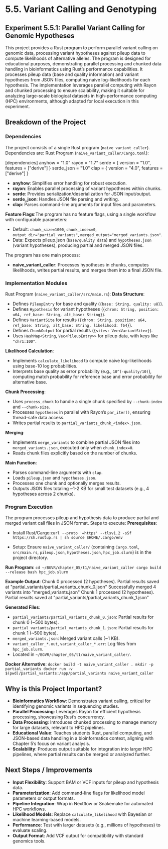 # 5.5. Variant Calling and Genotyping
## Experiment 5.5.1: Parallel Variant Calling for Genomic Hypotheses
This project provides a Rust program to perform parallel variant calling on genomic data, processing variant hypotheses against pileup data to compute likelihoods of alternative alleles. The program is designed for educational purposes, demonstrating parallel processing and chunked data handling in bioinformatics using Rust’s performance capabilities. It processes pileup data (base and quality information) and variant hypotheses from JSON files, computing naive log-likelihoods for each hypothesis. The implementation leverages parallel computing with Rayon and chunked processing to ensure scalability, making it suitable for analyzing large-scale biological datasets in high-performance computing (HPC) environments, although adapted for local execution in this experiment.
## Breakdown of the Project
### Dependencies
The project consists of a single Rust program (`naive_variant_caller`). Dependencies are:
Rust Program (`naive_variant_caller/Cargo.toml`):

[dependencies]
anyhow = "1.0"
rayon = "1.7"
serde = { version = "1.0", features = ["derive"] }
serde_json = "1.0"
clap = { version = "4.0", features = ["derive"] }

- **anyhow**: Simplifies error handling for robust execution.
- **rayon**: Enables parallel processing of variant hypotheses within chunks.
- **serde**: Provides serialization/deserialization for JSON input/output.
- **serde_json**: Handles JSON file parsing and writing.
- **clap**: Parses command-line arguments for input files and parameters.

**Feature Flags**:The program has no feature flags, using a single workflow with configurable parameters:

- Default: `chunk_size=1000`, `chunk_index=0`, `output_dir="partial_variants"`, `merged_output="merged_variants.json"`.
- Data: Expects pileup.json (`base/quality data`) and `hypotheses.json` (variant hypotheses), producing partial and merged JSON files.

The program has one main process:

- **naive_variant_caller**: Processes hypotheses in chunks, computes likelihoods, writes partial results, and merges them into a final JSON file.

### Implementation Modules
Rust Program (`naive_variant_caller/src/main.rs`):
**Data Structure**:

- Defines `PileupEntry` for base and quality (`{base: String, quality: u8}`).
- Defines `Hypothesis` for variant hypotheses (`{chrom: String, position: u64, ref_base: String, alt_base: String}`).
- Defines `VariantSite` for results (`{chrom: String, position: u64, ref_base: String, alt_base: String, likelihood: f64}`).
- Defines `ChunkOutput` for partial results (`{sites: Vec<VariantSite>}`).
- Uses `HashMap<String`, `Vec<PileupEntry>>` for pileup data, with keys like `"chr1:100"`.

**Likelihood Calculation**:

- Implements `calculate_likelihood` to compute naive log-likelihoods using base-10 log probabilities.
- Interprets base quality as error probability (e.g., `10^(-quality/10)`), computing match probability for reference base and error probability for alternative base.

**Chunk Processing**:

- Uses `process_chunk` to handle a single chunk specified by `--chunk-index` and `--chunk-size`.
- Processes `hypotheses` in parallel with Rayon’s `par_iter()`, ensuring thread-safe data access.
- Writes partial results to `partial_variants_chunk_<index>.json`.

**Merging**:

- Implements `merge_variants` to combine partial JSON files into `merged_variants.json`, executed only when `chunk_index=0`.
- Reads chunk files explicitly based on the number of chunks.

**Main Function**:

- Parses command-line arguments with `clap`.
- Loads `pileup.json` and `hypotheses.json`.
- Processes one chunk and optionally merges results.
- Outputs JSON files totaling ~1-2 KB for small test datasets (e.g., 4 hypotheses across 2 chunks).

### Program Execution
The program processes pileup and hypothesis data to produce partial and merged variant call files in JSON format. Steps to execute:
**Prerequisites**:

- Install Rust/Cargo:`curl --proto '=https' --tlsv1.2 -sSf https://sh.rustup.rs | sh
source $HOME/.cargo/env`

- Setup: Ensure `naive_variant_caller/` (containing `Cargo.toml`, `src/main.rs`, `pileup.json`, `hypotheses.json`, `hpc_job.slurm`) is in the project directory.

**Run Program**:
`cd ~/BGVR/chapter_05/t1/naive_variant_caller
cargo build --release
bash hpc_job.slurm`

**Example Output**:
Chunk 0 processed (2 hypotheses). Partial results saved at "partial_variants/partial_variants_chunk_0.json"
Successfully merged 4 variants into "merged_variants.json"
Chunk 1 processed (2 hypotheses). Partial results saved at "partial_variants/partial_variants_chunk_1.json"

**Generated Files**:
- `partial_variants/partial_variants_chunk_0.json`: Partial results for chunk 0 (~500 bytes).
- `partial_variants/partial_variants_chunk_1.json`: Partial results for chunk 1 (~500 bytes).
- `merged_variants.json`: Merged variant calls (~1 KB).
- `variant_caller_*.out`, `variant_caller_*.err`: Log files from `hpc_job.slurm`.
- Located in `~/BGVR/chapter_05/t1/naive_variant_caller/`.

**Docker Alternative**:
`docker build -t naive_variant_caller .
mkdir -p partial_variants
docker run -v $(pwd)/partial_variants:/app/partial_variants naive_variant_caller`

## Why is this Project Important?

- **Bioinformatics Workflow**: Demonstrates variant calling, critical for identifying genomic variants in sequencing studies.
- **Parallel Processing**: Leverages Rayon for efficient hypothesis processing, showcasing Rust’s concurrency.
- **Data Processing**: Introduces chunked processing to manage memory for large datasets, relevant to HPC pipelines.
- **Educational Value**: Teaches students Rust, parallel computing, and JSON-based data handling in a bioinformatics context, aligning with Chapter 5’s focus on variant analysis.
- **Scalability**: Produces output suitable for integration into larger HPC pipelines, where partial results can be merged or analyzed further.

## Next Steps / Improvements

- **Input Flexibility**: Support BAM or VCF inputs for pileup and hypothesis data.
- **Parameterization**: Add command-line flags for likelihood model parameters or output formats.
- **Pipeline Integration**: Wrap in Nextflow or Snakemake for automated HPC workflows.
- **Likelihood Models**: Replace `calculate_likelihood` with Bayesian or machine learning-based models.
- **Performance**: Test with larger datasets (e.g., millions of hypotheses) to evaluate scaling.
- **Output Format**: Add VCF output for compatibility with standard genomics tools.
